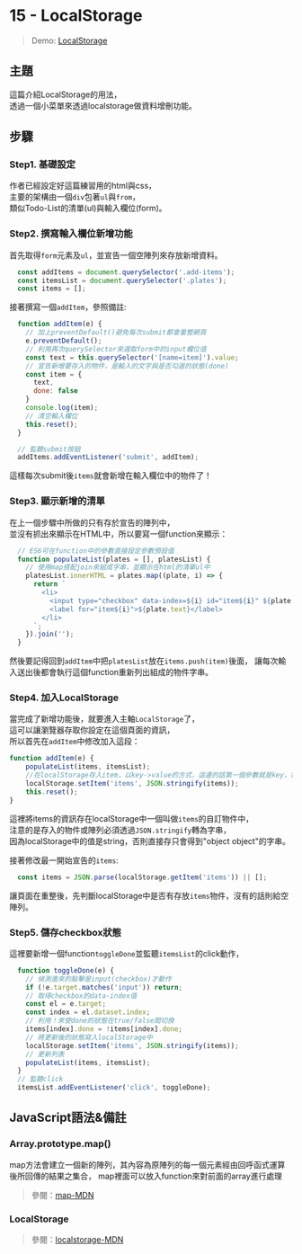 # 15 - LocalStorage

>Demo: [LocalStorage](https://neilworlds.com/javascript-30/15_LocalStorage/index.html)

## **主題**
這篇介紹LocalStorage的用法，  
透過一個小菜單來透過localstorage做資料增刪功能。

## **步驟**
### Step1. 基礎設定
作者已經設定好這篇練習用的html與css，  
主要的架構由一個`div`包著`ul`與`from`，  
類似Todo-List的清單(ul)與輸入欄位(form)。

### Step2. 撰寫輸入欄位新增功能
首先取得`form`元素及`ul`，並宣告一個空陣列來存放新增資料。
````javascript
  const addItems = document.querySelector('.add-items');
  const itemsList = document.querySelector('.plates');
  const items = [];
````
接著撰寫一個`addItem`，參照備註:
````javascript
  function addItem(e) {
    // 加上preventDefault()避免每次submit都會重整網頁
    e.preventDefault();
    // 利用再次querySelector來選取form中的input欄位值
    const text = this.querySelector('[name=item]').value;
    // 宣告新增要存入的物件，是輸入的文字與是否勾選的狀態(done)
    const item = {
      text,
      done: false
    }
    console.log(item);
    // 清空輸入欄位
    this.reset();
  }

  // 監聽submit按鈕
  addItems.addEventListener('submit', addItem);
````
這樣每次submit後`items`就會新增在輸入欄位中的物件了！  

### Step3. 顯示新增的清單
在上一個步驟中所做的只有存於宣告的陣列中，  
並沒有抓出來顯示在HTML中，所以要寫一個function來顯示：
````javascript
  // ES6可在function中的參數直接設定參數預設值
  function populateList(plates = [], platesList) {
    // 使用map搭配join來組成字串，並顯示在html的清單ul中
    platesList.innerHTML = plates.map((plate, i) => {
      return `
        <li>
          <input type="checkbox" data-index=${i} id="item${i}" ${plate.done ? 'checked' : ''}/>
          <label for="item${i}">${plate.text}</label>
        </li>
      `;
    }).join('');
  }
````
然後要記得回到`addItem`中把`platesList`放在`items.push(item)`後面，
讓每次輸入送出後都會執行這個function重新列出組成的物件字串。

### Step4. 加入LocalStorage
當完成了新增功能後，就要進入主軸`LocalStorage`了，  
這可以讓瀏覽器存取你設定在這個頁面的資訊，  
所以首先在`addItem`中修改加入這段：
````javascript
function addItem(e) {
    populateList(items, itemsList);
    //在localStorage存入item，以key->value的方式，這邊的話第一個參數就是key，第二個參數就是value，value的部分不能直接存入array，所以轉為JSON的方式存入
    localStorage.setItem('items', JSON.stringify(items));
    this.reset();
}
````
這裡將items的資訊存在localStorage中一個叫做`items`的自訂物件中，  
注意的是存入的物件或陣列必須透過`JSON.stringify`轉為字串，  
因為localStorage中的值是string，否則直接存只會得到"object object"的字串。

接著修改最一開始宣告的`items`:
````javascript
  const items = JSON.parse(localStorage.getItem('items')) || [];
````
讓頁面在重整後，先判斷localStorage中是否有存放`items`物件，沒有的話則給空陣列。

### Step5. 儲存checkbox狀態
這裡要新增一個function`toggleDone`並監聽`itemsList`的click動作，  
````javascript
  function toggleDone(e) {
    // 偵測進來的點擊是input(checkbox)才動作
    if (!e.target.matches('input')) return;
    // 取得checkbox的data-index值
    const el = e.target;
    const index = el.dataset.index;
    // 利用！來使done的狀態在true/false間切換
    items[index].done = !items[index].done;
    // 將更新後的狀態寫入localStorage中
    localStorage.setItem('items', JSON.stringify(items));
    // 更新列表
    populateList(items, itemsList);
  }
  // 監聽click
  itemsList.addEventListener('click', toggleDone);
````

## **JavaScript語法&備註**

### **Array.prototype.map()**
map方法會建立一個新的陣列，其內容為原陣列的每一個元素經由回呼函式運算後所回傳的結果之集合，
map裡面可以放入function來對前面的array進行處理
>參閱：[map-MDN](https://developer.mozilla.org/zh-TW/docs/Web/JavaScript/Reference/Global_Objects/Array/map)

### **LocalStorage**
>參閱：[localstorage-MDN](https://developer.mozilla.org/zh-CN/docs/Web/API/Storage/LocalStorage)


